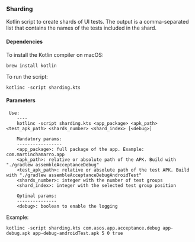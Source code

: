 ### Sharding

Kotlin script to create shards of UI tests. The output is a comma-separated list that contains the names of the tests included in the shard.

#### Dependencies
 
 To install the Kotlin compiler on macOS:
 
 `brew install kotlin`
 
 To run the script:
 
 `kotlinc -script sharding.kts`

#### Parameters

```
 Use:
    ----
    kotlinc -script sharding.kts <app_package> <apk_path> <test_apk_path> <shards_number> <shard_index> [<debug>]

    Mandatory params:
    -----------------
    <app_package>: full package of the app. Example: com.martinchamarro.app
    <apk_path>: relative or absolute path of the APK. Build with "./gradlew assembleAcceptanceDebug"
    <test_apk_path>: relative or absolute path of the test APK. Build with "./gradlew assembleAcceptanceDebugAndroidTest"
    <shards_number>: integer with the number of test groups
    <shard_index>: integer with the selected test group position

    Optinal params:
    ---------------
    <debug>: boolean to enable the logging

```

Example:

`kotlinc -script sharding.kts com.asos.app.acceptance.debug app-debug.apk app-debug-androidTest.apk 5 0 true`